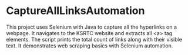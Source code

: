# CaptureAllLinksAutomation
This project uses Selenium with Java to capture all the hyperlinks on a webpage. It navigates to the KSRTC website and extracts all &lt;a> tag elements. The script prints the total count of links along with their visible text. It demonstrates web scraping basics with Selenium automation.
